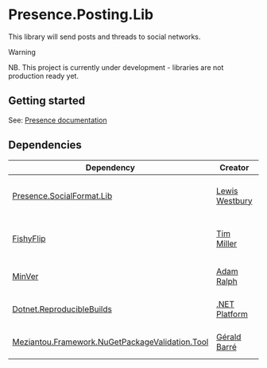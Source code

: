 # Presence.Posting.Lib

This library will send posts and threads to social networks.

> [!WARNING]
> NB. This project is currently under development - libraries are not production ready yet.

## Getting started

See: [Presence documentation](https://instantiator.dev/presence)

## Dependencies

| Dependency                                                                                                                                                        | Creator                                           | License                                                                                    | Usage                             |
| ----------------------------------------------------------------------------------------------------------------------------------------------------------------- | ------------------------------------------------- | ------------------------------------------------------------------------------------------ | --------------------------------- |
| [Presence.SocialFormat.Lib](https://github.com/instantiator/presence)                                                                                             | [Lewis Westbury](https://github.com/instantiator) | [MIT](https://github.com/instantiator/presence/blob/main/LICENSE)                          | Common post and thread formatting |
| [FishyFlip](https://github.com/drasticactions/FishyFlip)                                                                                                          | [Tim Miller](https://github.com/drasticactions)   | [MIT](https://github.com/drasticactions/FishyFlip?tab=MIT-1-ov-file)                       | Post to AT networks (eg. BlueSky) |
| [MinVer](https://github.com/adamralph/minver)                                                                                                                     | [Adam Ralph](https://github.com/adamralph)        | [Apache 2.0](https://github.com/adamralph/minver?tab=Apache-2.0-1-ov-file#readme)          | Manage package versions           |
| [Dotnet.ReproducibleBuilds](https://github.com/dotnet/reproducible-builds)                                                                                        | [.NET Platform](https://github.com/dotnet)        | [MIT](https://github.com/dotnet/reproducible-builds?tab=MIT-1-ov-file#readme)              | Simplify build configuration      |
| [Meziantou.Framework.NuGetPackageValidation.Tool](https://github.com/meziantou/Meziantou.Framework/blob/main/src/Meziantou.Framework.NuGetPackageValidation.Tool) | [Gérald Barré](https://github.com/meziantou)      | [MIT](https://github.com/meziantou/Meziantou.Framework/tree/main?tab=MIT-1-ov-file#readme) | Validate package properties       |
